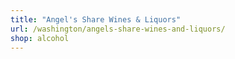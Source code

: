 ```yaml
---
title: "Angel's Share Wines & Liquors"
url: /washington/angels-share-wines-and-liquors/
shop: alcohol
---
```

